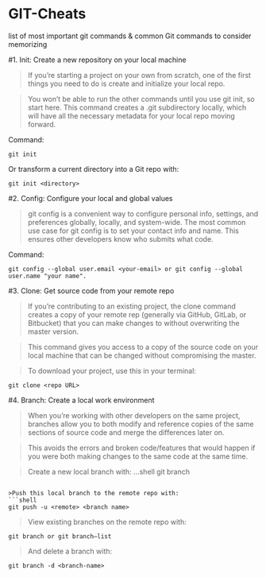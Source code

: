 # GIT-Cheats
list of most important git commands &amp; common Git commands to consider memorizing

#1. Init: Create a new repository on your local machine 

>If you’re starting a project on your own from scratch, one of the first things you need to do is create and initialize your local repo.

>You won’t be able to run the other commands until you use git init, so start here. This command creates a .git subdirectory locally, which will have all the necessary metadata for your local repo moving forward.

Command:
```shell
git init 
```
Or transform a current directory into a Git repo with:
```shell
git init <directory>
```
#2. Config: Configure your local and global values 

>git config is a convenient way to configure personal info, settings, and preferences globally, locally, and system-wide. The most common use case for git config is to set your contact info and name. This ensures other developers know who submits what code.

Command:
```shell
git config --global user.email <your-email> or git config --global user.name "your name".
```

#3. Clone: Get source code from your remote repo 

>If you’re contributing to an existing project, the clone command creates a copy of your remote rep (generally via GitHub, GitLab, or Bitbucket) that you can make changes to without overwriting the master version.

>This command gives you access to a copy of the source code on your local machine that can be changed without compromising the master.

>To download your project, use this in your terminal:
```shell
git clone <repo URL> 
```
#4. Branch: Create a local work environment 

>When you’re working with other developers on the same project, branches allow you to both modify and reference copies of the same sections of source code and merge the differences later on.

>This avoids the errors and broken code/features that would happen if you were both making changes to the same code at the same time.

>Create a new local branch with:
...shell
git branch <branch-name>
```

>Push this local branch to the remote repo with:
```shell
git push -u <remote> <branch name> 
```
>View existing branches on the remote repo with:
```shell
git branch or git branch—list 
```
>And delete a branch with:
```shell
git branch -d <branch-name> 
```

